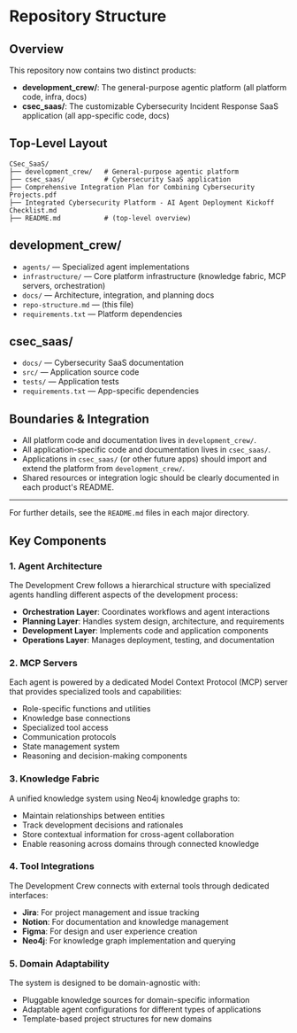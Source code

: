 # Repository Structure

## Overview

This repository now contains two distinct products:

- **development_crew/**: The general-purpose agentic platform (all platform code, infra, docs)
- **csec_saas/**: The customizable Cybersecurity Incident Response SaaS application (all app-specific code, docs)

## Top-Level Layout

```text
CSec_SaaS/
├── development_crew/   # General-purpose agentic platform
├── csec_saas/          # Cybersecurity SaaS application
├── Comprehensive Integration Plan for Combining Cybersecurity Projects.pdf
├── Integrated Cybersecurity Platform - AI Agent Deployment Kickoff Checklist.md
├── README.md           # (top-level overview)
```

## development_crew/
- `agents/` — Specialized agent implementations
- `infrastructure/` — Core platform infrastructure (knowledge fabric, MCP servers, orchestration)
- `docs/` — Architecture, integration, and planning docs
- `repo-structure.md` — (this file)
- `requirements.txt` — Platform dependencies

## csec_saas/
- `docs/` — Cybersecurity SaaS documentation
- `src/` — Application source code
- `tests/` — Application tests
- `requirements.txt` — App-specific dependencies

## Boundaries & Integration

- All platform code and documentation lives in `development_crew/`.
- All application-specific code and documentation lives in `csec_saas/`.
- Applications in `csec_saas/` (or other future apps) should import and extend the platform from `development_crew/`.
- Shared resources or integration logic should be clearly documented in each product's README.

---

For further details, see the `README.md` files in each major directory.

## Key Components

### 1. Agent Architecture

The Development Crew follows a hierarchical structure with specialized agents handling different aspects of the development process:

- **Orchestration Layer**: Coordinates workflows and agent interactions
- **Planning Layer**: Handles system design, architecture, and requirements
- **Development Layer**: Implements code and application components
- **Operations Layer**: Manages deployment, testing, and documentation

### 2. MCP Servers

Each agent is powered by a dedicated Model Context Protocol (MCP) server that provides specialized tools and capabilities:

- Role-specific functions and utilities
- Knowledge base connections
- Specialized tool access
- Communication protocols
- State management system
- Reasoning and decision-making components

### 3. Knowledge Fabric

A unified knowledge system using Neo4j knowledge graphs to:

- Maintain relationships between entities
- Track development decisions and rationales
- Store contextual information for cross-agent collaboration
- Enable reasoning across domains through connected knowledge

### 4. Tool Integrations

The Development Crew connects with external tools through dedicated interfaces:

- **Jira**: For project management and issue tracking
- **Notion**: For documentation and knowledge management
- **Figma**: For design and user experience creation
- **Neo4j**: For knowledge graph implementation and querying

### 5. Domain Adaptability

The system is designed to be domain-agnostic with:

- Pluggable knowledge sources for domain-specific information
- Adaptable agent configurations for different types of applications
- Template-based project structures for new domains